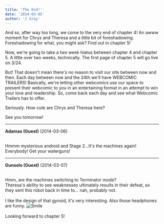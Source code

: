 ```yaml
---
title: 'The End!'
date: '2014-03-05'
author: 'J Gray'
---
```


<p>And so, after way too long, we come to the very end of chapter 4! An awww moment for Chrys and Theresa and a little bit of foreshadowing. Foreshadowing for what, you might ask? Find out in chapter 5!</p><p>Now, we're going to take a two week hiatus between chapter 4 and chapter 5. A little over two weeks, technically. The first page of chapter 5 will go live on 3/24.</p><p>But! That doesn't mean there's no reason to visit our site between now and then. Each day between now and the 24th we'll have WEBCOMIC TRAILERS! Basically, we're letting other webcomics use our space to present their webcomic to you in an entertaining format in an attempt to win your love and readership. So, come back each day and see what Webcomic Trailers has to offer.</p><p>Seriously. How cute are Chrys and Theresa here?</p><p>See you tomorrow!</p>

---
**Adamas (Guest)** (2014-03-06)

<br> Hmmm mysterious android and Stage 2...It's the machines again! Everybody! Get your waterguns! <br>

---
**Gunsolo (Guest)** (2014-03-07)

<br> Hmm, are the machines switching to Terminator mode?<br>Theresa's ability to see weaknesses ultimately results in their defeat, so they sent this robot back in time to... nah, probably not.<br><br>I like the design of that gynoid, it's very interesting. Also those headphones are funny. <img src="/smilies/smile.gif" alt="Smile" border="0"><br><br>Looking forward to chapter 5!<br>

